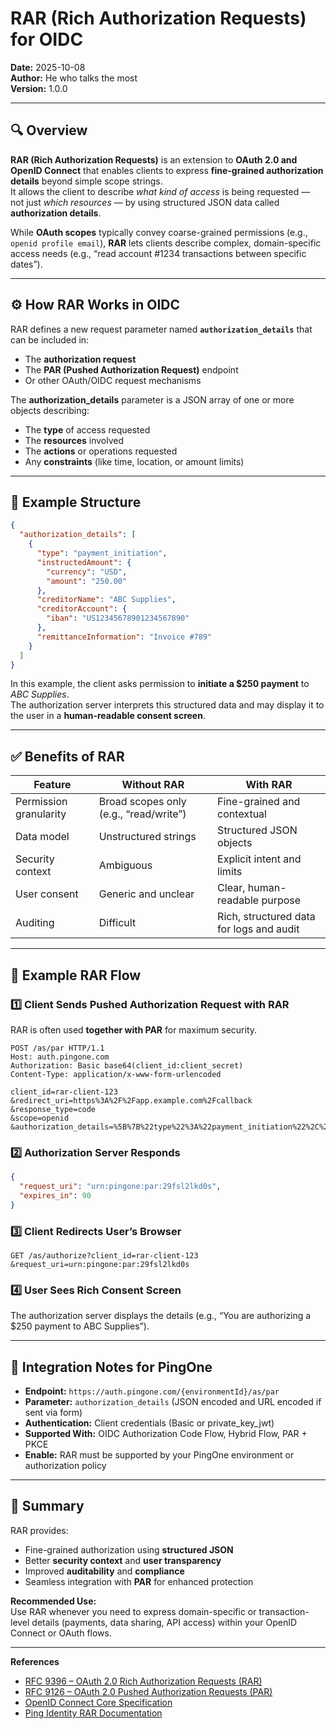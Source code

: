 # RAR (Rich Authorization Requests) for OIDC

**Date:** 2025-10-08  
**Author:** He who talks the most  
**Version:** 1.0.0  

---

## 🔍 Overview

**RAR (Rich Authorization Requests)** is an extension to **OAuth 2.0 and OpenID Connect** that enables clients to express **fine-grained authorization details** beyond simple scope strings.  
It allows the client to describe *what kind of access* is being requested — not just *which resources* — by using structured JSON data called **authorization details**.

While **OAuth scopes** typically convey coarse-grained permissions (e.g., `openid profile email`), **RAR** lets clients describe complex, domain-specific access needs (e.g., “read account #1234 transactions between specific dates”).

---

## ⚙️ How RAR Works in OIDC

RAR defines a new request parameter named **`authorization_details`** that can be included in:
- The **authorization request**
- The **PAR (Pushed Authorization Request)** endpoint  
- Or other OAuth/OIDC request mechanisms

The **authorization_details** parameter is a JSON array of one or more objects describing:
- The **type** of access requested
- The **resources** involved
- The **actions** or operations requested
- Any **constraints** (like time, location, or amount limits)

---

## 🧱 Example Structure

```json
{
  "authorization_details": [
    {
      "type": "payment_initiation",
      "instructedAmount": {
        "currency": "USD",
        "amount": "250.00"
      },
      "creditorName": "ABC Supplies",
      "creditorAccount": {
        "iban": "US12345678901234567890"
      },
      "remittanceInformation": "Invoice #789"
    }
  ]
}
```

In this example, the client asks permission to **initiate a $250 payment** to *ABC Supplies*.  
The authorization server interprets this structured data and may display it to the user in a **human-readable consent screen**.

---

## ✅ Benefits of RAR

| Feature | Without RAR | With RAR |
|----------|--------------|----------|
| Permission granularity | Broad scopes only (e.g., “read/write”) | Fine-grained and contextual |
| Data model | Unstructured strings | Structured JSON objects |
| Security context | Ambiguous | Explicit intent and limits |
| User consent | Generic and unclear | Clear, human-readable purpose |
| Auditing | Difficult | Rich, structured data for logs and audit |

---

## 🧩 Example RAR Flow

### 1️⃣ Client Sends Pushed Authorization Request with RAR
RAR is often used **together with PAR** for maximum security.

```http
POST /as/par HTTP/1.1
Host: auth.pingone.com
Authorization: Basic base64(client_id:client_secret)
Content-Type: application/x-www-form-urlencoded

client_id=rar-client-123
&redirect_uri=https%3A%2F%2Fapp.example.com%2Fcallback
&response_type=code
&scope=openid
&authorization_details=%5B%7B%22type%22%3A%22payment_initiation%22%2C%22instructedAmount%22%3A%7B%22currency%22%3A%22USD%22%2C%22amount%22%3A%22250.00%22%7D%2C%22creditorName%22%3A%22ABC%20Supplies%22%7D%5D
```

### 2️⃣ Authorization Server Responds
```json
{
  "request_uri": "urn:pingone:par:29fsl2lkd0s",
  "expires_in": 90
}
```

### 3️⃣ Client Redirects User’s Browser
```http
GET /as/authorize?client_id=rar-client-123
&request_uri=urn:pingone:par:29fsl2lkd0s
```

### 4️⃣ User Sees Rich Consent Screen
The authorization server displays the details (e.g., “You are authorizing a $250 payment to ABC Supplies”).

---

## 🔐 Integration Notes for PingOne

- **Endpoint:** `https://auth.pingone.com/{environmentId}/as/par`  
- **Parameter:** `authorization_details` (JSON encoded and URL encoded if sent via form)  
- **Authentication:** Client credentials (Basic or private_key_jwt)  
- **Supported With:** OIDC Authorization Code Flow, Hybrid Flow, PAR + PKCE  
- **Enable:** RAR must be supported by your PingOne environment or authorization policy  

---

## 🧠 Summary

RAR provides:
- Fine-grained authorization using **structured JSON**
- Better **security context** and **user transparency**
- Improved **auditability** and **compliance**  
- Seamless integration with **PAR** for enhanced protection  

**Recommended Use:**  
Use RAR whenever you need to express domain-specific or transaction-level details (payments, data sharing, API access) within your OpenID Connect or OAuth flows.

---

**References**
- [RFC 9396 – OAuth 2.0 Rich Authorization Requests (RAR)](https://datatracker.ietf.org/doc/html/rfc9396)
- [RFC 9126 – OAuth 2.0 Pushed Authorization Requests (PAR)](https://datatracker.ietf.org/doc/html/rfc9126)
- [OpenID Connect Core Specification](https://openid.net/specs/openid-connect-core-1_0.html)
- [Ping Identity RAR Documentation](https://docs.pingidentity.com/)
